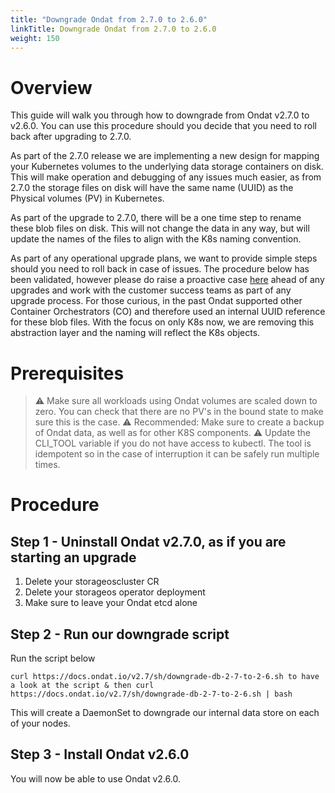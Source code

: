```yaml
---
title: "Downgrade Ondat from 2.7.0 to 2.6.0"
linkTitle: Downgrade Ondat from 2.7.0 to 2.6.0
weight: 150
---
```


# Overview

This guide will walk you through how to downgrade from Ondat v2.7.0 to v2.6.0. You can use this procedure should you decide that you need to roll back after upgrading to 2.7.0.

As part of the 2.7.0 release we are implementing a new design for mapping your Kubernetes volumes to the underlying data storage containers on disk. This will make operation and debugging of any issues much easier, as from 2.7.0 the storage files on disk will have the same name (UUID) as the Physical volumes (PV) in Kubernetes.

As part of the upgrade to 2.7.0, there will be a one time step to rename these blob files on disk. This will not change the data in any way, but will update the names of the files to align with the K8s naming convention.

As part of any operational upgrade plans, we want to provide simple steps should you need to roll back in case of issues. The procedure below has been validated, however please do raise a proactive case [here](/docs/support/) ahead of any upgrades and work with the customer success teams as part of any upgrade process.
For those curious, in the past Ondat supported other Container Orchestrators (CO) and therefore used an internal UUID reference for these blob files. With the focus on only K8s now, we are removing this abstraction layer and the naming will reflect the K8s objects.

# Prerequisites

> ⚠️ Make sure all workloads using Ondat volumes are scaled down to zero. You can check that there are no PV's in the bound state to make sure this is the case.
> ⚠️ Recommended: Make sure to create a backup of Ondat data, as well as for other K8S components.
> ⚠️ Update the CLI_TOOL variable if you do not have access to kubectl. The tool is idempotent so in the case of interruption it can be safely run multiple times.

# Procedure

## Step 1 - Uninstall Ondat v2.7.0, as if you are starting an upgrade

1. Delete your storageoscluster CR
1. Delete your storageos operator deployment
1. Make sure to leave your Ondat etcd alone

## Step 2 - Run our downgrade script

Run the script below

```
curl https://docs.ondat.io/v2.7/sh/downgrade-db-2-7-to-2-6.sh to have a look at the script & then curl https://docs.ondat.io/v2.7/sh/downgrade-db-2-7-to-2-6.sh | bash
```

This will create a DaemonSet to downgrade our internal data store on each of your nodes.

## Step 3 - Install Ondat v2.6.0

You will now be able to use Ondat v2.6.0.
